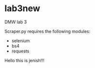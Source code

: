 # lab3new
DMW lab 3


Scraper.py requires the following modules:
- selenium
- bs4
- requests

Hello this is jenish!!!

